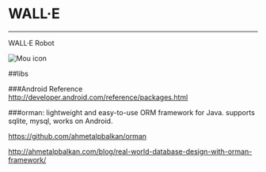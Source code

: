 WALL·E
======
---

WALL·E Robot

![Mou icon](https://raw.github.com/miclle/WALL-E/master/wall-e-pixar.jpg)


##libs


###Android Reference
<http://developer.android.com/reference/packages.html>

###orman:
lightweight and easy-to-use ORM framework for Java. supports sqlite, mysql, works on Android.

<https://github.com/ahmetalpbalkan/orman>

<http://ahmetalpbalkan.com/blog/real-world-database-design-with-orman-framework/>
